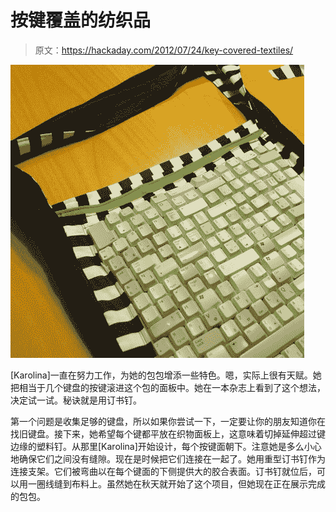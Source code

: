 # 按键覆盖的纺织品

> 原文：<https://hackaday.com/2012/07/24/key-covered-textiles/>

![](img/eb496878fe5d7a30c6a9f749caffffa7.png "keyboard-bags")

[Karolina]一直在努力工作，为她的包包增添一些特色。嗯，实际上很有天赋。她把相当于几个键盘的按键滚进这个包的面板中。她在一本杂志上看到了这个想法，决定试一试。秘诀就是用订书钉。

第一个问题是收集足够的键盘，所以如果你尝试一下，一定要让你的朋友知道你在找旧键盘。接下来，她希望每个键都平放在织物面板上，这意味着切掉延伸超过键边缘的塑料钉。从那里[Karolina]开始设计，每个按键面朝下。注意她是多么小心地确保它们之间没有缝隙。现在是时候把它们连接在一起了。她用重型订书钉作为连接支架。它们被弯曲以在每个键面的下侧提供大的胶合表面。订书钉就位后，可以用一圈线缝到布料上。虽然她在秋天就开始了这个项目，但她现在正在展示完成的包包。